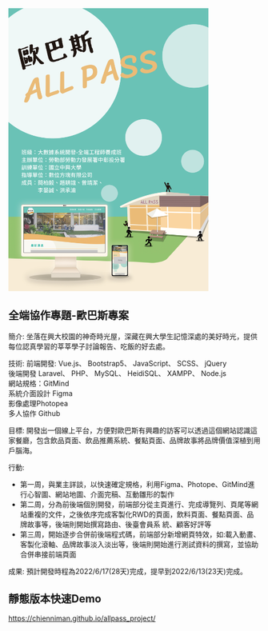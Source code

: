 <img src="https://github.com/AndyKnight1201/Allpass_final_project/blob/main/public/pics/demo_pics/all_pass_paper.jpg" style="width:400px">

## 全端協作專題-歐巴斯專案
簡介:
坐落在興大校園的神奇時光屋，深藏在興大學生記憶深處的美好時光，提供每位認真學習的莘莘學子討論報告、吃飯的好去處。

技術:
前端開發: Vue.js、 Bootstrap5、 JavaScript、 SCSS、 jQuery<br>
後端開發 Laravel、 PHP、 MySQL、 HeidiSQL、 XAMPP、 Node.js<br>
網站規格：GitMind<br>
系統介面設計 Figma<br>
影像處理Photopea<br>
多人協作 Github<br>

目標:
開發出一個線上平台，方便對歐巴斯有興趣的訪客可以透過這個網站認識這家餐廳，包含飲品頁面、飲品推薦系統、餐點頁面、品牌故事將品牌價值深植到用戶腦海。

行動:
<ul>
    <li>第一周，與業主詳談，以快速確定規格，利用Figma、Photope、GitMind進行心智圖、網站地圖、介面完稿、互動雛形的製作</li>
    <li>第二周，分為前後端個別開發，前端部分從主頁進行、完成導覽列、頁尾等網站重複的文件，之後依序完成客製化RWD的頁面，飲料頁面、餐點頁面、品牌故事等，後端則開始撰寫路由、後臺會員系                統、顧客好評等
    </li>
    <li>第三周，開始逐步合併前後端程式碼，前端部分新增網頁特效，如:載入動畫、客製化滾軸、品牌故事淡入淡出等，後端則開始進行測試資料的撰寫，並協助合併串接前端頁面</li>
</ul>

成果:
預計開發時程為2022/6/17(28天)完成，提早到2022/6/13(23天)完成。

## 靜態版本快速Demo
https://chienniman.github.io/allpass_project/
